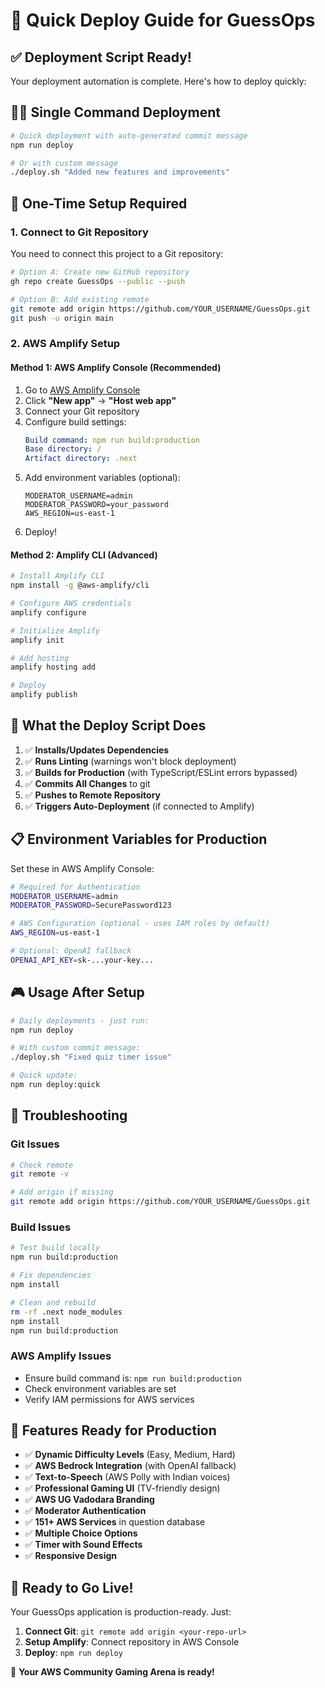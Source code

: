 # 🚀 Quick Deploy Guide for GuessOps

## ✅ **Deployment Script Ready!**

Your deployment automation is complete. Here's how to deploy quickly:

## 🏃‍♂️ **Single Command Deployment**

```bash
# Quick deployment with auto-generated commit message
npm run deploy

# Or with custom message
./deploy.sh "Added new features and improvements"
```

## 🔧 **One-Time Setup Required**

### 1. Connect to Git Repository

You need to connect this project to a Git repository:

```bash
# Option A: Create new GitHub repository
gh repo create GuessOps --public --push

# Option B: Add existing remote
git remote add origin https://github.com/YOUR_USERNAME/GuessOps.git
git push -u origin main
```

### 2. AWS Amplify Setup

#### Method 1: AWS Amplify Console (Recommended)
1. Go to [AWS Amplify Console](https://console.aws.amazon.com/amplify/)
2. Click **"New app"** → **"Host web app"**
3. Connect your Git repository
4. Configure build settings:
   ```yaml
   Build command: npm run build:production
   Base directory: /
   Artifact directory: .next
   ```
5. Add environment variables (optional):
   ```
   MODERATOR_USERNAME=admin
   MODERATOR_PASSWORD=your_password
   AWS_REGION=us-east-1
   ```
6. Deploy!

#### Method 2: Amplify CLI (Advanced)
```bash
# Install Amplify CLI
npm install -g @aws-amplify/cli

# Configure AWS credentials
amplify configure

# Initialize Amplify
amplify init

# Add hosting
amplify hosting add

# Deploy
amplify publish
```

## 🎯 **What the Deploy Script Does**

1. ✅ **Installs/Updates Dependencies**
2. ✅ **Runs Linting** (warnings won't block deployment)
3. ✅ **Builds for Production** (with TypeScript/ESLint errors bypassed)
4. ✅ **Commits All Changes** to git
5. ✅ **Pushes to Remote Repository**
6. ✅ **Triggers Auto-Deployment** (if connected to Amplify)

## 📋 **Environment Variables for Production**

Set these in AWS Amplify Console:

```bash
# Required for Authentication
MODERATOR_USERNAME=admin
MODERATOR_PASSWORD=SecurePassword123

# AWS Configuration (optional - uses IAM roles by default)
AWS_REGION=us-east-1

# Optional: OpenAI fallback
OPENAI_API_KEY=sk-...your-key...
```

## 🎮 **Usage After Setup**

```bash
# Daily deployments - just run:
npm run deploy

# With custom commit message:
./deploy.sh "Fixed quiz timer issue"

# Quick update:
npm run deploy:quick
```

## 🔧 **Troubleshooting**

### Git Issues
```bash
# Check remote
git remote -v

# Add origin if missing
git remote add origin https://github.com/YOUR_USERNAME/GuessOps.git
```

### Build Issues
```bash
# Test build locally
npm run build:production

# Fix dependencies
npm install

# Clean and rebuild
rm -rf .next node_modules
npm install
npm run build:production
```

### AWS Amplify Issues
- Ensure build command is: `npm run build:production`
- Check environment variables are set
- Verify IAM permissions for AWS services

## 🌟 **Features Ready for Production**

- ✅ **Dynamic Difficulty Levels** (Easy, Medium, Hard)
- ✅ **AWS Bedrock Integration** (with OpenAI fallback)
- ✅ **Text-to-Speech** (AWS Polly with Indian voices)
- ✅ **Professional Gaming UI** (TV-friendly design)
- ✅ **AWS UG Vadodara Branding**
- ✅ **Moderator Authentication**
- ✅ **151+ AWS Services** in question database
- ✅ **Multiple Choice Options**
- ✅ **Timer with Sound Effects**
- ✅ **Responsive Design**

## 🚀 **Ready to Go Live!**

Your GuessOps application is production-ready. Just:

1. **Connect Git**: `git remote add origin <your-repo-url>`
2. **Setup Amplify**: Connect repository in AWS Console
3. **Deploy**: `npm run deploy`

🎉 **Your AWS Community Gaming Arena is ready!**
